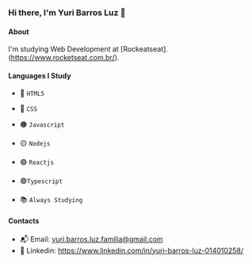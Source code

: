 ### Hi there, I'm Yuri Barros Luz 👋

#### About 
I'm studying Web Development at [Rockeatseat].(https://www.rocketseat.com.br/).

#### Languages ​​I Study
- 🔴 `HTML5`
- 🔵 `CSS`
- 🟠 `Javascript`
- 🟡 `Nodejs`
- 🟢 `Reactjs`
- 🟣`Typescript`

- 📚 `Always Studying`

#### Contacts
- 📬 Email: yuri.barros.luz.familia@gmail.com
- 👤 Linkedin: https://www.linkedin.com/in/yuri-barros-luz-014010258/

